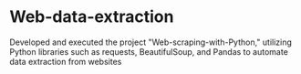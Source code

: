 # Web-data-extraction
Developed and executed the project "Web-scraping-with-Python," utilizing Python libraries such as requests, BeautifulSoup, and Pandas to automate data extraction from websites
